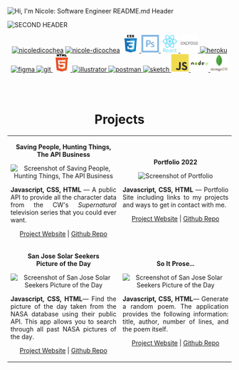 ![Hi, I'm Nicole: Software Engineer README.md Header](https://user-images.githubusercontent.com/111663583/197679525-e396b425-3d5f-49c3-97c0-503bd7932d92.gif)


![SECOND HEADER](https://user-images.githubusercontent.com/111663583/197684865-1c6d3cf6-918a-4513-854e-1f45ab0bff92.gif)

<p align="center">
  <a href="https://twitter.com/nicoledicochea" target="blank"><img src="https://raw.githubusercontent.com/rahuldkjain/github-profile-readme-generator/master/src/images/icons/Social/twitter.svg" alt="nicoledicochea" height="30" width="40" /></a>
<a href="https://linkedin.com/in/nicole-dicochea" target="blank"><img src="https://raw.githubusercontent.com/rahuldkjain/github-profile-readme-generator/master/src/images/icons/Social/linked-in-alt.svg" alt="nicole-dicochea" height="30" width="40" /></a>
 <a href="https://www.w3schools.com/css/" target="_blank" rel="noreferrer"> <img src="https://raw.githubusercontent.com/devicons/devicon/master/icons/css3/css3-original-wordmark.svg" alt="css3" width="40" height="40"/> </a>  <a href="https://www.photoshop.com/en" target="_blank" rel="noreferrer"> <img src="https://raw.githubusercontent.com/devicons/devicon/master/icons/photoshop/photoshop-line.svg" alt="photoshop" width="40" height="40"/> </a> <a href="https://reactjs.org/" target="_blank" rel="noreferrer"> <img src="https://raw.githubusercontent.com/devicons/devicon/master/icons/react/react-original-wordmark.svg" alt="react" width="40" height="40"/> </a> <a href="https://expressjs.com" target="_blank" rel="noreferrer"> <img src="https://raw.githubusercontent.com/devicons/devicon/master/icons/express/express-original-wordmark.svg" alt="express" width="40" height="40"/> </a> <a href="https://heroku.com" target="_blank" rel="noreferrer"> <img src="https://www.vectorlogo.zone/logos/heroku/heroku-icon.svg" alt="heroku" width="40" height="40"/> </a> <a href="https://www.figma.com/" target="_blank" rel="noreferrer"> <img src="https://www.vectorlogo.zone/logos/figma/figma-icon.svg" alt="figma" width="40" height="40"/> </a> <a href="https://git-scm.com/" target="_blank" rel="noreferrer"> <img src="https://www.vectorlogo.zone/logos/git-scm/git-scm-icon.svg" alt="git" width="40" height="40"/> </a>  <a href="https://www.w3.org/html/" target="_blank" rel="noreferrer"> <img src="https://raw.githubusercontent.com/devicons/devicon/master/icons/html5/html5-original-wordmark.svg" alt="html5" width="40" height="40"/> </a> <a href="https://www.adobe.com/in/products/illustrator.html" target="_blank" rel="noreferrer"> <img src="https://www.vectorlogo.zone/logos/adobe_illustrator/adobe_illustrator-icon.svg" alt="illustrator" width="40" height="40"/> </a> <a href="https://postman.com" target="_blank" rel="noreferrer"> <img src="https://www.vectorlogo.zone/logos/getpostman/getpostman-icon.svg" alt="postman" width="40" height="40"/> </a> <a href="https://www.sketch.com/" target="_blank" rel="noreferrer"> <img src="https://www.vectorlogo.zone/logos/sketchapp/sketchapp-icon.svg" alt="sketch" width="40" height="40"/> </a> <a href="https://developer.mozilla.org/en-US/docs/Web/JavaScript" target="_blank" rel="noreferrer"> <img src="https://raw.githubusercontent.com/devicons/devicon/master/icons/javascript/javascript-original.svg" alt="javascript" width="40" height="40"/> </a> <a href="https://nodejs.org" target="_blank" rel="noreferrer"> <img src="https://raw.githubusercontent.com/devicons/devicon/master/icons/nodejs/nodejs-original-wordmark.svg" alt="nodejs" width="40" height="40"/> </a>  <a href="https://www.mongodb.com/" target="_blank" rel="noreferrer"> <img src="https://raw.githubusercontent.com/devicons/devicon/master/icons/mongodb/mongodb-original-wordmark.svg" alt="mongodb" width="40" height="40"/> </a>  </p>

<br><br>
<h1 align="center">Projects</h1>

<table>
<tbody>
  <tr>
    <td width="50%">
        <p align="center">
            <b>Saving People, Hunting Things, <br>The API Business</b>
        </p>
        <p align="center">
            <img alt="Screenshot of Saving People, Hunting Things, The API Business" width="300" src="https://user-images.githubusercontent.com/111663583/201507344-ad0ea063-1408-4794-ad52-dde4f7f3b189.gif">
        </p> 
        <p align="justify">
            <b>Javascript, CSS, HTML</b> — A public API to provide all the character data from the CW's <em>Supernatural</em> television series that you could ever want.
        </p>
        <p align="center">
            <a href="https://supernatural-the-api-business.onrender.com/" target="_blank">Project Website</a>  | <a href="https://github.com/nicoledicochea/savingPeople-huntingThings-theApiBusiness" target="_blank">Github Repo</a>
        </p>
    </td>
    <td>
        <p align="center">
            <b>Portfolio 2022</b>
        </p>
        <p align="center">
            <img alt="Screenshot of Portfolio" width="300" src="https://user-images.githubusercontent.com/111663583/210286735-23768636-3b16-44e5-acf4-5b6748143c4b.gif">
        </p> 
        <p align="justify">
            <b>Javascript, CSS, HTML</b> — Portfolio Site including links to my projects and ways to get in contact with me.
        </p> 
        <p align="center">
            <a href="https://nicoledicochea.netlify.app/" target="_blank">Project Website</a>  | <a href="https://github.com/nicoledicochea/portfolio-2022" target="_blank">Github Repo</a> 
        </p> 
    </td>
  </tr>
  <tr>
    <td width="50%">
    <p align="center">
        <b>San Jose Solar Seekers <br>Picture of the Day</b>
    </p>
    <p align="center">
        <img alt="Screenshot of San Jose Solar Seekers Picture of the Day" width="300" src="https://user-images.githubusercontent.com/111663583/201509248-6e542c30-6e33-4eb1-af2c-0ad008a24e94.gif">
    </p> 
    <p align="justify">
        <b>Javascript, CSS, HTML</b>— Find the picture of the day taken from the NASA database using their public API. This app allows you to search through all past NASA pictures of the day.
    </p>
    <p align="center">
        <a href="https://nicoledicochea.github.io/nasa-picture-of-the-day/" target="_blank">Project Website</a>  | <a href="https://github.com/nicoledicochea/nasa-picture-of-the-day" target="_blank">Github Repo</a> 
    </p>
    </td>
    <td width="50%">
    <p align="center">
        <b>So It Prose...</b>
    </p>
    <p align="center">
        <img alt="Screenshot of San Jose Solar Seekers Picture of the Day" width="300" src="https://user-images.githubusercontent.com/111663583/201508162-80e4948d-30d4-44cd-85db-b3f2cbc0c26b.gif">
    </p> 
    <p align="justify">
        <b>Javascript, CSS, HTML</b>— Generate a random poem. The application provides the following information: title, author, number of lines, and the poem itself.
    </p>
    <p align="center">
        <a href="https://nicoledicochea.github.io/poetry-api/" target="_blank">Project Website</a>  | <a href="https://github.com/nicoledicochea/poetry-api" target="_blank">Github Repo</a> 
    </p>
    </td>
  </tr>
</tbody>
</table>
